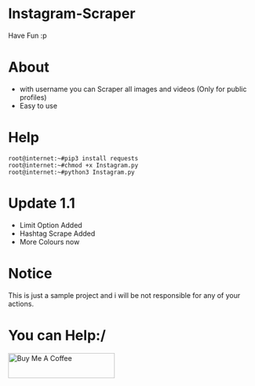 # Instagram-Scraper
Have Fun :p 

# About
* with username you can Scraper all images and videos (Only for public profiles)
* Easy to use

# Help
```
root@internet:~#pip3 install requests
root@internet:~#chmod +x Instagram.py
root@internet:~#python3 Instagram.py
```
# Update 1.1
* Limit Option Added
* Hashtag Scrape Added
* More Colours now

# Notice
This is just a sample project and i will be not responsible for any of your actions.

# You can Help:/
<a href="https://www.buymeacoffee.com/MayankFawkes" target="_blank"><img src="https://cdn.buymeacoffee.com/buttons/default-blue.png" alt="Buy Me A Coffee" style="height: 51px !important;width: 217px !important;" ></a>
